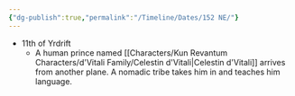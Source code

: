 ```yaml
---
{"dg-publish":true,"permalink":"/Timeline/Dates/152 NE/"}
---
```



- 11th of Yrdrift
	- A human prince named [[Characters/Kun Revantum Characters/d'Vitali Family/Celestin d'Vitali\|Celestin d'Vitali]] arrives from another plane. A nomadic tribe takes him in and teaches him language.